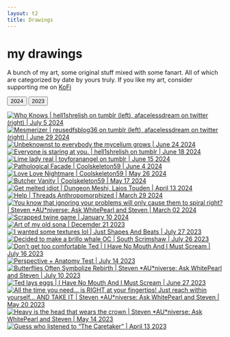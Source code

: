 ```yaml
---
layout: t2
title: Drawings
---
```



# my drawings 

A bunch of my art, some original stuff mixed with some fanart. All of which are categorized by date by yours truly. If you like my art, consider supporting me on [KoFi <i class="ph ph-link"></i>](https://ko-fi.com/mechagic)
    <div class="tab">
        <button class="tablinks" onclick="openCity(event, '2024')" id="defaultOpen">
        2024
       </button>
        <button class="tablinks" onclick="openCity(event, '2023')" id="defaultOpen">
        2023
       </button>    </div>
                <div id="2024" class="tabcontent">
<div class="gallery">
        <a href="/_art/Jul52024.png" data-caption="Who Knows | hell1shrelish on tumblr (left), afacelessdream on twitter (right) | July 5 2024">
            <img class="thumb" src="/_art/Jul52024.png" alt="Who Knows | hell1shrelish on tumblr (left), afacelessdream on twitter (right) | July 5 2024">
        </a>
        <a href="/_art/jun292024.png" data-caption="Mesmerizer | reusedfsblog36 on tumblr (left), afacelessdream on twitter (right) | June 29 2024">
            <img class="thumb" src="/_art/jun292024.png" alt="Mesmerizer | reusedfsblog36 on tumblr (left), afacelessdream on twitter (right) | June 29 2024">
        </a>
        <a href="/_art/jun242024.png" data-caption="Unbeknownst to everybody the mycelium grows | June 24 2024">
            <img class="thumb" src="/_art/jun242024.png" alt="Unbeknownst to everybody the mycelium grows | June 24 2024">
        </a>
        <a href="/_art/jun182024.png" data-caption="Everyone is staring at you. | hell1shrelish on tumblr | June 18 2024">
            <img class="thumb" src="/_art/jun182024.png" alt="Everyone is staring at you. | hell1shrelish on tumblr | June 18 2024">
        </a>
        <a href="/_art/jun152024.png" data-caption="Lime lady real | toyforanangel on tumblr | June 15 2024">
            <img class="thumb" src="/_art/jun152024.png" alt="Lime lady real | toyforanangel on tumblr | June 15 2024">
        </a>
        <a href="/_art/jun42024.png" data-caption="Pathological Facade | Coolskeleton59 | June 4 2024">
            <img class="thumb" src="/_art/jun42024.png" alt="Pathological Facade | Coolskeleton59 | June 4 2024">
        </a>
        <a href="/_art/may262024.png" data-caption="Love Love Nightmare | Coolskeleton59 | May 26 2024">
            <img class="thumb" src="/_art/may262024.png" alt="Love Love Nightmare | Coolskeleton59 | May 26 2024">
        </a>
        <a href="/_art/may172024.png" data-caption="Butcher Vanity | Coolskeleton59 | May 17 2024">
            <img class="thumb" src="/_art/may172024.png" alt="Butcher Vanity | Coolskeleton59 | May 17 2024">
        </a>
        <a href="/_art/apr132024.png" data-caption="Get melted idiot | Dungeon Meshi, Laios Touden | April 13 2024">
            <img class="thumb" src="/_art/apr132024.png" alt="Get melted idiot | Dungeon Meshi, Laios Touden | April 13 2024">
        </a>
        <a href="/_art/mar292024.png" data-caption="Help | Threads Anthropomorphized | March 29 2024">
            <img class="thumb" src="/_art/mar292024.png" alt="Help | Threads Anthropomorphized | March 29 2024">
        </a>
        <a href="/_art/mar022024.png" data-caption="You know that ignoring your problems will only cause them to spiral right? | Steven *AU*niverse: Ask WhitePearl and Steven | March 02 2024">
            <img class="thumb" src="/_art/mar022024.png" alt="You know that ignoring your problems will only cause them to spiral right? | Steven *AU*niverse: Ask WhitePearl and Steven | March 02 2024">
        </a>
        <a href="/_art/jan102024.png" data-caption="Scrapped twine game | January 10 2024">
            <img class="thumb" src="/_art/jan102024.png" alt="Scrapped twine game | January 10 2024">
        </a>
    </div>
                </div>
                <div id="2023" class="tabcontent">
<div class="gallery">
        <a href="/_art/dec212023.png" data-caption="Art of my old sona | Decemder 21 2023">
            <img class="thumb" src="/_art/dec212023.png" alt="Art of my old sona | Decemder 21 2023">
        </a>
        <a href="/_art/jul272023.png" data-caption="I wanted some textures lol | Just Shapes And Beats | July 27 2023">
            <img class="thumb" src="/_art/jul272023.png" alt="I wanted some textures lol | Just Shapes And Beats | July 27 2023">
        </a>
        <a href="/_art/jul262023.png" data-caption="Decided to make a brillo whale OC | South Scrimshaw | July 26 2023">
            <img class="thumb" src="/_art/jul262023.png" alt="Decided to make a brillo whale OC | South Scrimshaw | July 26 2023">
        </a>
        <a href="/_art/jul162023.png" data-caption="Don’t get too comfortable Ted | I Have No Mouth And I Must Scream | July 16 2023">
            <img class="thumb" src="/_art/jul162023.png" alt="Don’t get too comfortable Ted | I Have No Mouth And I Must Scream | July 16 2023">
        </a>
        <a href="/_art/jul142023.png" data-caption="Perspective + Anatomy Test | July 14 2023">
            <img class="thumb" src="/_art/jul142023.png" alt="Perspective + Anatomy Test | July 14 2023">
        </a>
        <a href="/_art/jul102023.png" data-caption="Butterflies Often Symbolize Rebirth | Steven *AU*niverse: Ask WhitePearl and Steven | July 10 2023">
            <img class="thumb" src="/_art/jul102023.png" alt="Butterflies Often Symbolize Rebirth | Steven *AU*niverse: Ask WhitePearl and Steven | July 10 2023">
        </a>
        <a href="/_art/jun272023.png" data-caption="Ted lays eggs | I Have No Mouth And I Must Scream | June 27 2023">
            <img class="thumb" src="/_art/jun272023.png" alt="Ted lays eggs | I Have No Mouth And I Must Scream | June 27 2023">
        </a>
        <a href="/_art/may202023.png" data-caption="All the time you need… is RIGHT at your fingertips! Just reach within yourself… AND TAKE IT | Steven *AU*niverse: Ask WhitePearl and Steven | May 20 2023">
            <img class="thumb" src="/_art/may202023.png" alt="All the time you need… is RIGHT at your fingertips! Just reach within yourself… AND TAKE IT | Steven *AU*niverse: Ask WhitePearl and Steven | May 20 2023">
        </a>
        <a href="/_art/may142023.png" data-caption="Heavy is the head that wears the crown | 
Steven *AU*niverse: Ask WhitePearl and Steven
 | May 14 2023">
            <img class="thumb" src="/_art/may142023.png" alt="Heavy is the head that wears the crown | 
Steven *AU*niverse: Ask WhitePearl and Steven
 | May 14 2023">
        </a>
        <a href="/_art/apr132023.png" data-caption="Guess who listened to “The Caretaker” | April 13 2023">
            <img class="thumb" src="/_art/apr132023.png" alt="Guess who listened to “The Caretaker” | April 13 2023">
        </a>
    </div>
</div>